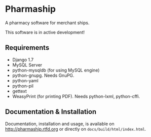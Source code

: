 Pharmaship
==========

A pharmacy software for merchant ships.

This software is in active development!

## Requirements
*   Django 1.7
*   MySQL Server
*   python-mysqldb (for using MySQL engine)
*   python-gnupg. Needs GnuPG.
*   python-yaml
*   python-pil
*   gettext
*   WeasyPrint (for printing PDF). Needs python-lxml, python-cffi.



## Documentation & Installation
Documentation, installation and usage, is available on 
http://pharmaship.rtfd.org or directly on ``docs/build/html/index.html``.
